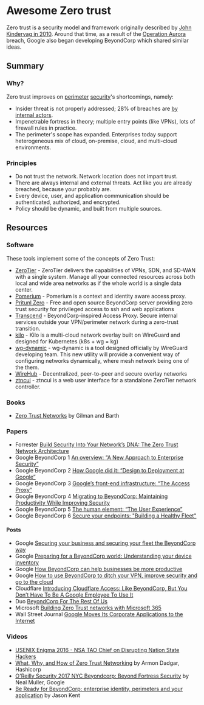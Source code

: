 # Awesome Zero trust

Zero trust is a security model and framework originally described by [John Kindervag in 2010](http://www.virtualstarmedia.com/downloads/Forrester_zero_trust_DNA.pdf). Around that time, as a result of the [Operation Aurora](https://en.wikipedia.org/wiki/Operation_Aurora) breach, Google also began developing BeyondCorp which shared similar ideas. 

## Summary

### Why? 

Zero trust improves on [perimeter](https://www.redbooks.ibm.com/redpapers/pdfs/redp4397.pdf) [security](https://en.wikipedia.org/wiki/Perimeter_Security)'s shortcomings, namely:

- Insider threat is not properly addressed; 28% of breaches are [by internal actors](http://www.documentwereld.nl/files/2018/Verizon-DBIR_2018-Main_report.pdf). 
- Impenetrable fortress in theory; multiple entry points (like VPNs), lots of firewall rules in practice.
- The perimeter's scope has expanded. Enterprises today support heterogeneous mix of cloud, on-premise, cloud, and multi-cloud environments. 

### Principles

- Do not trust the network. Network location does not impart trust.
- There are always internal and external threats. Act like you are already breached, because your probably are. 
- Every device, user, and application communication should be authenticated, authorized, and encrypted. 
- Policy should be dynamic, and built from multiple sources.

## Resources

### Software

These tools implement some of the concepts of Zero Trust:

- [ZeroTier](https://zerotier.com) - ZeroTier delivers the capabilities of VPNs, SDN, and SD-WAN with a single system. Manage all your connected resources across both local and wide area networks as if the whole world is a single data center.
- [Pomerium](https://www.pomerium.io/) - Pomerium is a context and identity aware access proxy.
- [Pritunl Zero](https://zero.pritunl.com/) - Free and open source BeyondCorp server providing zero trust security for privileged access to ssh and web applications
- [Transcend](https://github.com/cogolabs/transcend) - BeyondCorp-inspired Access Proxy. Secure internal services outside your VPN/perimeter network during a zero-trust transition.
- [kilo](https://github.com/squat/kilo) - Kilo is a multi-cloud network overlay built on WireGuard and designed for Kubernetes (k8s + wg = kg)
- [wg-dynamic](https://github.com/K4YT3X/wireguard-mesh-configurator) - wg-dynamic is a tool designed officially by WireGuard developing team. This new utility will provide a convenient way of configuring networks dynamically, where mesh network being one of the them.
- [WireHub](https://github.com/Gawen/WireHub) - Decentralized, peer-to-peer and secure overlay networks
- [ztncui](https://github.com/key-networks/ztncui) - ztncui is a web user interface for a standalone ZeroTier network controller.



### Books

- [Zero Trust Networks](http://shop.oreilly.com/product/0636920052265.do) by Gilman and Barth
### Papers

- Forrester [Build Security Into Your Network’s DNA: The Zero Trust Network Architecture](http://www.virtualstarmedia.com/downloads/Forrester_zero_trust_DNA.pdf)
- Google BeyondCorp 1  [An overview: “A New Approach to Enterprise Security”](https://research.google.com/pubs/pub43231.html)
- Google BeyondCorp 2  [How Google did it: “Design to Deployment at Google”](https://research.google.com/pubs/pub44860.html)
- Google BeyondCorp 3  [Google’s front-end infrastructure: “The Access Proxy”](https://research.google.com/pubs/pub45728.html) 
- Google BeyondCorp 4  [Migrating to BeyondCorp: Maintaining Productivity While Improving Security](https://research.google.com/pubs/pub46134.html) 
- Google BeyondCorp 5  [The human element: “The User Experience”](https://research.google.com/pubs/pub46366.html) 
- Google BeyondCorp 6 [Secure your endpoints: "Building a Healthy Fleet"](https://ai.google/research/pubs/pub47356)

#### Posts

- Google [Securing your business and securing your fleet the BeyondCorp way](https://cloud.google.com/blog/products/identity-security/securing-your-business-and-securing-your-fleet-the-beyondcorp-way)
- Google [Preparing for a BeyondCorp world: Understanding your device inventory](https://cloud.google.com/blog/products/identity-security/preparing-beyondcorp-world-understanding-your-device-inventory)
- Google [How BeyondCorp can help businesses be more productive](https://www.blog.google/products/google-cloud/how-beyondcorp-can-help-businesses-be-more-productive/)
- Google [How to use BeyondCorp to ditch your VPN, improve security and go to the cloud](https://www.blog.google/products/google-cloud/how-use-beyondcorp-ditch-your-vpn-improve-security-and-go-cloud/)
- Cloudflare [Introducing Cloudflare Access: Like BeyondCorp, But You Don’t Have To Be A Google Employee To Use It](https://blog.cloudflare.com/introducing-cloudflare-access/)
- Duo [BeyondCorp For The Rest Of Us](https://duo.com/blog/beyondcorp-for-the-rest-of-us)
- Microsoft [Building Zero Trust networks with Microsoft 365](https://cloudblogs.microsoft.com/microsoftsecure/2018/06/14/building-zero-trust-networks-with-microsoft-365/)
- Wall Street Journal [Google Moves Its Corporate Applications to the Internet](https://blogs.wsj.com/cio/2015/05/11/google-moves-its-corporate-applications-to-the-internet/)

### Videos

- [USENIX Enigma 2016 - NSA TAO Chief on Disrupting Nation State Hackers](https://youtu.be/bDJb8WOJYdA?list=PLKb9-P1fRHxhSmCy5OaYZ5spcY8v3Pbaf)
- [What, Why, and How of Zero Trust Networking](https://youtu.be/eDVHIfVSdIo?list=PLKb9-P1fRHxhSmCy5OaYZ5spcY8v3Pbaf) by Armon Dadgar, Hashicorp 
- [O'Reilly Security 2017 NYC Beyondcorp: Beyond Fortress Security](https://youtu.be/oAvDASLehpY?list=PLKb9-P1fRHxhSmCy5OaYZ5spcY8v3Pbaf) by Neal Muller, Google
- [Be Ready for BeyondCorp: enterprise identity, perimeters and your application](https://youtu.be/5UiWAlwok1s?list=PLKb9-P1fRHxhSmCy5OaYZ5spcY8v3Pbaf) by Jason Kent

